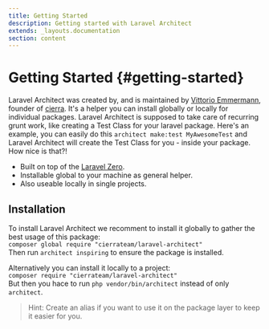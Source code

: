 ```yaml
---
title: Getting Started
description: Getting started with Laravel Architect
extends: _layouts.documentation
section: content
---
```


# Getting Started {#getting-started}

Laravel Architect was created by, and is maintained by [Vittorio Emmermann](https://github.com/vittorioe), founder of [cierra](https://cierra.de/). It's a helper you can install globally or locally for individual packages. Laravel Architect is supposed to take care of recurring grunt work, like creating a Test Class for your laravel package. Here's an example, you can easily do this `architect make:test MyAwesomeTest` and Laravel Architect will create the Test Class for you - inside your package. How nice is that?!

- Built on top of the [Laravel Zero](https://laravel-zero.com/).
- Installable global to your machine as general helper.
- Also useable locally in single projects.


## Installation

To install Laravel Architect we recomment to install it globally to gather the best usage of this package:<br />
`composer global require "cierrateam/laravel-architect"`<br/>
Then run `architect inspiring` to ensure the package is installed.

Alternatively you can install it locally to a project:<br/>
`composer require "cierrateam/laravel-architect"`<br/>
But then you hace to run `php vendor/bin/architect` instead of only `architect`. 
> Hint: Create an alias if you want to use it on the package layer to keep it easier for you.

